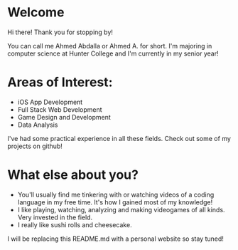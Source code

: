 # Welcome

Hi there! Thank you for stopping by!

You can call me Ahmed Abdalla or Ahmed A. for short.
I'm majoring in computer science at Hunter College and I'm currently in my senior year!

# Areas of Interest:
- iOS App Development
- Full Stack Web Development
- Game Design and Development
- Data Analysis

I've had some practical experience in all these fields. Check out some of my projects on github!

# What else about you?
- You'll usually find me tinkering with or watching videos of a coding language in my free time. It's how I gained most of my knowledge!
- I like playing, watching, analyzing and making videogames of all kinds. Very invested in the field.
- I really like sushi rolls and cheesecake.

I will be replacing this README.md with a personal website so stay tuned!
